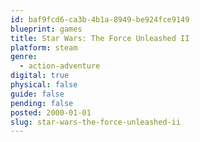 ```yaml
---
id: baf9fcd6-ca3b-4b1a-8949-be924fce9149
blueprint: games
title: Star Wars: The Force Unleashed II
platform: steam
genre:
  - action-adventure
digital: true
physical: false
guide: false
pending: false
posted: 2000-01-01
slug: star-wars-the-force-unleashed-ii
---
```

